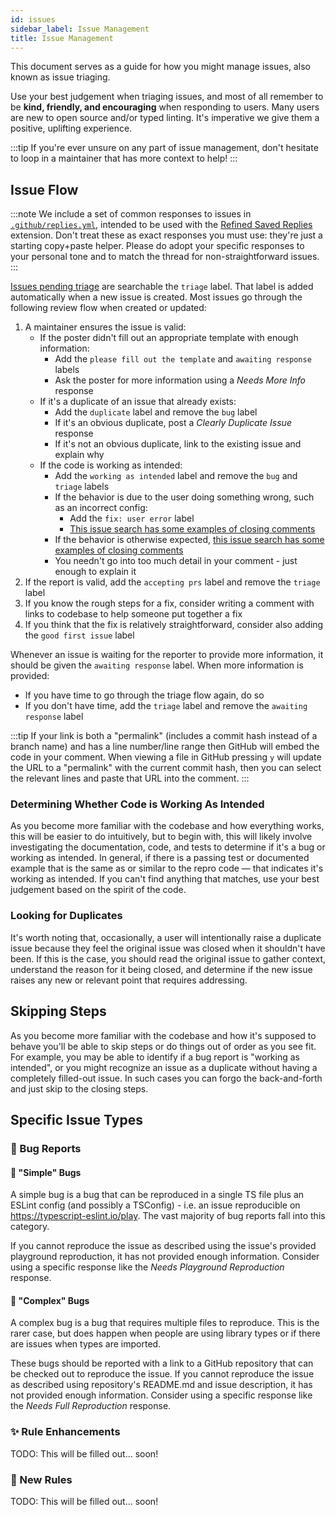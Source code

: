 ```yaml
---
id: issues
sidebar_label: Issue Management
title: Issue Management
---
```


This document serves as a guide for how you might manage issues, also known as issue triaging.

Use your best judgement when triaging issues, and most of all remember to be **kind, friendly, and encouraging** when responding to users.
Many users are new to open source and/or typed linting.
It's imperative we give them a positive, uplifting experience.

:::tip
If you're ever unsure on any part of issue management, don't hesitate to loop in a maintainer that has more context to help!
:::

## Issue Flow

:::note
We include a set of common responses to issues in [`.github/replies.yml`](https://github.com/typescript-eslint/typescript-eslint/blob/main/.github/replies.yml), intended to be used with the [Refined Saved Replies](https://github.com/JoshuaKGoldberg/refined-saved-replies) extension.
Don't treat these as exact responses you must use: they're just a starting copy+paste helper.
Please do adopt your specific responses to your personal tone and to match the thread for non-straightforward issues.
:::

[Issues pending triage](https://github.com/typescript-eslint/typescript-eslint/issues?q=is%3Aopen+is%3Aissue+label%3Atriage) are searchable the `triage` label.
That label is added automatically when a new issue is created.
Most issues go through the following review flow when created or updated:

1. A maintainer ensures the issue is valid:
   - If the poster didn't fill out an appropriate template with enough information:
     - Add the `please fill out the template` and `awaiting response` labels
     - Ask the poster for more information using a _Needs More Info_ response
   - If it's a duplicate of an issue that already exists:
     - Add the `duplicate` label and remove the `bug` label
     - If it's an obvious duplicate, post a _Clearly Duplicate Issue_ response
     - If it's not an obvious duplicate, link to the existing issue and explain why
   - If the code is working as intended:
     - Add the `working as intended` label and remove the `bug` and `triage` labels
     - If the behavior is due to the user doing something wrong, such as an incorrect config:
       - Add the `fix: user error` label
       - [This issue search has some examples of closing comments](https://github.com/typescript-eslint/typescript-eslint/issues?q=is%3Aissue+sort%3Aupdated-desc+label%3A%22fix%3A+user+error%22+is%3Aclosed)
     - If the behavior is otherwise expected, [this issue search has some examples of closing comments](https://github.com/typescript-eslint/typescript-eslint/issues?q=is%3Aissue+sort%3Aupdated-desc+label%3A%22working+as+intended%22+-label%3A%22fix%3A+user+error%22+is%3Aclosed+)
     - You needn't go into too much detail in your comment - just enough to explain it
2. If the report is valid, add the `accepting prs` label and remove the `triage` label
3. If you know the rough steps for a fix, consider writing a comment with links to codebase to help someone put together a fix
4. If you think that the fix is relatively straightforward, consider also adding the `good first issue` label

Whenever an issue is waiting for the reporter to provide more information, it should be given the `awaiting response` label.
When more information is provided:

- If you have time to go through the triage flow again, do so
- If you don't have time, add the `triage` label and remove the `awaiting response` label

:::tip
If your link is both a "permalink" (includes a commit hash instead of a branch name) and has a line number/line range then GitHub will embed the code in your comment.
When viewing a file in GitHub pressing `y` will update the URL to a "permalink" with the current commit hash, then you can select the relevant lines and paste that URL into the comment.
:::

### Determining Whether Code is Working As Intended

As you become more familiar with the codebase and how everything works, this will be easier to do intuitively, but to begin with, this will likely involve investigating the documentation, code, and tests to determine if it's a bug or working as intended.
In general, if there is a passing test or documented example that is the same as or similar to the repro code — that indicates it's working as intended.
If you can't find anything that matches, use your best judgement based on the spirit of the code.

### Looking for Duplicates

It's worth noting that, occasionally, a user will intentionally raise a duplicate issue because they feel the original issue was closed when it shouldn't have been.
If this is the case, you should read the original issue to gather context, understand the reason for it being closed, and determine if the new issue raises any new or relevant point that requires addressing.

## Skipping Steps

As you become more familiar with the codebase and how it's supposed to behave you'll be able to skip steps or do things out of order as you see fit.
For example, you may be able to identify if a bug report is "working as intended", or you might recognize an issue as a duplicate without having a completely filled-out issue.
In such cases you can forgo the back-and-forth and just skip to the closing steps.

## Specific Issue Types

### 🐛 Bug Reports

#### 🐞 "Simple" Bugs

A simple bug is a bug that can be reproduced in a single TS file plus an ESLint config (and possibly a TSConfig) - i.e. an issue reproducible on https://typescript-eslint.io/play.
The vast majority of bug reports fall into this category.

If you cannot reproduce the issue as described using the issue's provided playground reproduction, it has not provided enough information.
Consider using a specific response like the _Needs Playground Reproduction_ response.

#### 🦟 "Complex" Bugs

A complex bug is a bug that requires multiple files to reproduce.
This is the rarer case, but does happen when people are using library types or if there are issues when types are imported.

These bugs should be reported with a link to a GitHub repository that can be checked out to reproduce the issue.
If you cannot reproduce the issue as described using repository's README.md and issue description, it has not provided enough information.
Consider using a specific response like the _Needs Full Reproduction_ response.

### ✨ Rule Enhancements

TODO: This will be filled out... soon!

### 🚀 New Rules

TODO: This will be filled out... soon!
